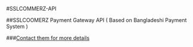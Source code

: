 #SSLCOMMERZ-API

##SSLCOOMERZ Payment Gateway API ( Based on Bangladeshi Payment System )

###<a href="https://www.sslcommerz.com.bd/">Contact them for more details</a>
